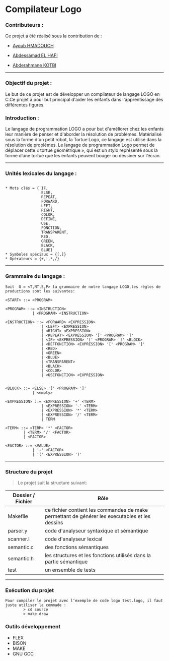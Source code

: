 # Compilateur Logo
### **Contributeurs :**
Ce projet a été réalisé sous la contribution de :
  
  * [Ayoub HMADOUCH ](https://github.com/AyoubHmadouch)
  * [Abdessamad EL HAFI](https://github.com/abdoelhafi)
  
  * [Abderahmane KOTBI](https://github.com/abdorah)
___



### __Objectif du projet :__
Le but de ce projet est de développer un compilateur de langage LOGO en C.Ce projet a pour but principal d'aider les enfants dans l'apprentissage des différentes figures.

### __Introduction :__
Le langage de programmation LOGO a pour but d'améliorer chez les enfants leur manière de penser et d'aborder la résolution de problèmes. Matérialisé sous la forme d'un petit robot, la Tortue Logo, ce langage est utilisé dans la résolution de problèmes. Le langage de programmation Logo permet de déplacer cette « tortue géométrique », qui est un stylo représenté sous la forme d’une tortue que les enfants peuvent bouger ou dessiner sur l’écran.

___
### __Unités lexicales du langage :__
```

* Mots clés = { IF,
                ELSE,
                REPEAT,
                FORWARD,
                LEFT,
                RIGHT,
                COLOR,
                DEFINE,
                USE,
                FONCTION,
                TRANSPARENT,
                RED,
                GREEN,
                BLACK,
                BLUE}
* Symboles spéciaux = {[,]}
* Opérateurs = {+,-,*,/}
```
___
### __Grammaire du langage :__


```
Soit  G = <T,NT,S,P> la grammaire de notre langage LOGO,les règles de productions sont les suivantes:

<START> ::= <PROGRAM>

<PROGRAM> ::= <INSTRUCTION>
            | <PROGRAM> <INSTRUCTION>

<INSTRUCTION> ::= <FORWARD> <EXPRESSION>
                | <LEFT> <EXPRESSION>
                | <RIGHT> <EXPRESSION>
                | <REPEAT> <EXPRESSION> '[' <PROGRAM> ']'
                | <IF> <EXPRESSION> '[' <PROGRAM> ']' <BLOCK>
                | <DEFFONCTION> <EXPRESSION> '[' <PROGRAM> ']'
                | <RED>
                | <GREEN>
                | <BLUE>
                | <TRANSPARENT>
                | <BLACK>
                | <COLOR>
                | <USEFONCTION> <EXPRESSION>
                

<BLOCK> ::= <ELSE> '[' <PROGRAM> ']'
            | <empty>

<EXPRESSION> ::= <EXPRESSION> '+' <TERM>
                | <EXPRESSION> '-' <TERM>
                | <EXPRESSION> '*' <TERM>
                | <EXPRESSION> '/' <TERM>
                | TERM

<TERM> ::= <TERM> '*' <FACTOR>
        | <TERM> '/' <FACTOR>
        | <FACTOR>

<FACTOR> ::= <VALUE>
            | '-' <FACTOR>
            | '(' <EXPRESSION> ')'

```



___
### **Structure du projet**

>Le projet suit la structure suivant:

| Dossier / Fichier | Rôle                                                         |
| ----------------- | ------------------------------------------------------------ |
| Makefile          | ce fichier contient les commandes de make permettant de générer les executables et les dessins |
| parser.y            | code d'analyseur syntaxique et sémantique                    |
| scanner.l            | code d'analyseur lexical                                     |
| semantic.c    | des fonctions sémantiques                                         |
| semantic.h       | les structures et les fonctions utilisés dans la partie sémantique |
| test           | un ensemble de tests                                           |

___
### **Exécution du projet**
```
Pour compiler le projet avec l’exemple de code logo test.logo, il faut juste utiliser la commade : 
        > cd source
        > make draw 
```

### **Outils développement**
* FLEX
* BISON
* MAKE
* GNU GCC

